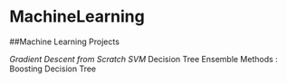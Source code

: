 # MachineLearning
##Machine Learning Projects

*Gradient Descent from Scratch*
*SVM*
Decision Tree
Ensemble Methods : Boosting Decision Tree
